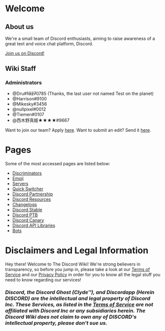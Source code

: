 <!-- TITLE: The Discord Wiki -->
<!-- SUBTITLE: Welcome to The Discord Wiki! -->

# Welcome
## About us

We're a small team of Discord enthusiasts, aiming to raise awareness of a great text and voice chat platform, Discord.

[Join us on Discord!](http://discord.gg/WHz5r3N)
## Wiki Staff
### Administrators
* @Dru#~~1327~~0785 (Thanks, the last user not named Test on the planet)
* @Harrison#9100
* @Mikesky#3456
* @nullpixel#0012
* @Tiemen#0107
* @西木野真姫★★★★#9667

Want to join our team? Apply [here](https://docs.google.com/forms/d/e/1FAIpQLSc323VGuAwfxnBLOcYdD39TO1XzS21SjIC3LRkGQWAM0bF_0Q/viewform).
Want to submit an edit? Send it [here](https://docs.google.com/forms/d/e/1FAIpQLSfMCR4h366IQLJjrCnsd-dAwfPLdHjx8WTbT1VRxKRlDiISuA/viewform).
# Pages
Some of the most accessed pages are listed below:

* [Discriminators](https://discordia.me/discriminator)
* [Emoji](https://discordia.me/emoji)
* [Servers](https://discordia.me/servers)
* [Quick Switcher](https://discordia.me/quickswitcher)
* [Discord Partnership](https://discordia.me/partner)
* [Discord Resources](https://discordia.me/resources)
* [Changelogs](https://discordia.me/changelog)
* [Discord Stable](https://discordia.me/stable)
* [Discord PTB](https://discordia.me/ptb)
* [Discord Canary](https://discordia.me/canary)
* [Discord API Libraries](https://discordia.me/libraries)
* [Bots](https://discordia.me/bots)
# Disclaimers and Legal Information
Hey there! Welcome to The Discord Wiki! We're strong believers in transparency, so before you jump in, please take a look at our [Terms of Service](https://discordia.me/terms) and our [Privacy Policy](https://discordia.me/privacy) in order for you to know all the legal stuff you need to know regarding our services!

### ***Discord, the Discord Ghost (Clyde™), and Discordapp (Herein DISCORD) are the intellectual and legal property of Discord Inc. These Services, as listed in the [Terms of Service](https://discordia.me/terms) are not affiliated with Discord Inc or any subsidiaries herein. The Discord Wiki does not claim to own any of DISCORD's intellectual property, please don't sue us.***